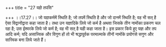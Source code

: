 +++
title = "27 यज्ञे तपसि"

+++
।।17.27।। जो यज्ञकर्ममें स्थिति है; जो तपमें स्थिति है और जो दानमें
स्थिति है; वह भी सत् है ऐसा विद्वानोंद्वारा कहा जाता है। तथा उन
यज्ञादिके लिये जो कर्म है अथवा जिसके तीन नामोंका प्रकरण चल रहा है; उस
ईश्वरके लिये जो कर्म है; वह भी सत् है यही कहा जाता है। इस प्रकार किये
हुए यज्ञ और तप आदि कर्म; यदि असात्त्विक और विगुण हों तो भी श्रद्धापूर्वक
परमात्माके तीनों नामोंके प्रयोगसे सगुण और सात्त्विक बना लिये जाते हैं।
